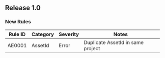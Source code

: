 ## Release 1.0

### New Rules

Rule ID | Category | Severity | Notes                             
--------|----------|----------|-----------------------------------
AE0001  | AssetId  | Error    | Duplicate AssetId in same project 